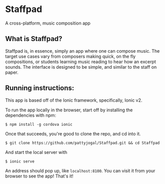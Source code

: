 # Staffpad
A cross-platform, music composition app

## What is Staffpad?

Staffpad is, in essence, simply an app where one can compose music. The target use cases vary from composers making quick, on the fly compositions, 
or students learning music reading to hear how an excerpt sounds. The interface is designed to be simple, and similar to the staff
on paper.

## Running instructions:

This app is based off of the Ionic framework, specifically, Ionic v2.

To run the app locally in the browser, start off by installing the dependencies with npm:

    $ npm install -g cordova ionic

Once that succeeds, you're good to clone the repo, and cd into it.

    $ git clone https://github.com/pattyjogal/Staffpad.git && cd Staffpad
    
And start the local server with

    $ ionic serve
    
An address should pop up, like `localhost:8100`. You can visit it from your browser to see the app! That's it!
